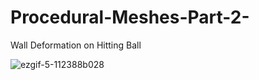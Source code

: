 # Procedural-Meshes-Part-2-
Wall Deformation on Hitting Ball

![ezgif-5-112388b028](https://user-images.githubusercontent.com/65425355/178499364-da016fb8-f43a-4a06-b182-5256b8142caf.gif)
